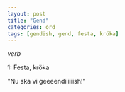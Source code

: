 ```yaml
---
layout: post
title: "Gend"
categories: ord
tags: [gendish, gend, festa, kröka]
---
```


*verb*

1: Festa, kröka

"Nu ska vi geeeendiiiiiish!"